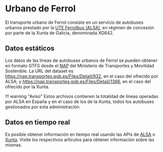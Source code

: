 # Urbano de Ferrol

El transporte urbano de Ferrol consiste en un servicio de autobuses urbanos prestado por la [UTE Ferrolbus (ALSA)](https://www.alsaferrol.es/), en régimen de concesión por parte de la Xunta de Galicia, denominada XG642.

## Datos estáticos

Los datos de las líneas de autobuses urbanos de Ferrol se pueden obtener en formato GTFS desde el [NAP](../other/nap.md) del Ministerio de Transportes y Movilidad Sostenible. La URL del dataset es <https://nap.transportes.gob.es/Files/Detail/932>, en el caso del ofrecido por ALSA; y  <https://nap.transportes.gob.es/Files/Detail/1386>, en el caso del ofrecido por la Xunta.

!!! warning "Aviso"
    Estos archivos contienen la totalidad de líneas operadas por ALSA en España y en el caso de los de la Xunta, todos los autobuses gestionados por esta administración.


## Datos en tiempo real

Es posible obtener información en tiempo real usando las APIs de [ALSA](../autonomic/operator/alsa.md) o [Xunta](../autonomic/index.md).
Visite los respectivos artículos para obtener información sobre las mismas.

